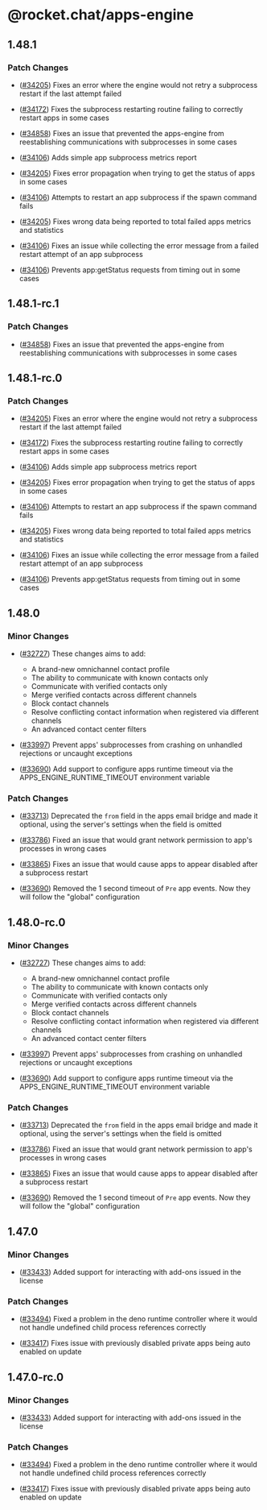 # @rocket.chat/apps-engine

## 1.48.1

### Patch Changes

-   ([#34205](https://github.com/RocketChat/Rocket.Chat/pull/34205)) Fixes an error where the engine would not retry a subprocess restart if the last attempt failed

-   ([#34172](https://github.com/RocketChat/Rocket.Chat/pull/34172)) Fixes the subprocess restarting routine failing to correctly restart apps in some cases

-   ([#34858](https://github.com/RocketChat/Rocket.Chat/pull/34858)) Fixes an issue that prevented the apps-engine from reestablishing communications with subprocesses in some cases

-   ([#34106](https://github.com/RocketChat/Rocket.Chat/pull/34106)) Adds simple app subprocess metrics report

-   ([#34205](https://github.com/RocketChat/Rocket.Chat/pull/34205)) Fixes error propagation when trying to get the status of apps in some cases

-   ([#34106](https://github.com/RocketChat/Rocket.Chat/pull/34106)) Attempts to restart an app subprocess if the spawn command fails

-   ([#34205](https://github.com/RocketChat/Rocket.Chat/pull/34205)) Fixes wrong data being reported to total failed apps metrics and statistics

-   ([#34106](https://github.com/RocketChat/Rocket.Chat/pull/34106)) Fixes an issue while collecting the error message from a failed restart attempt of an app subprocess

-   ([#34106](https://github.com/RocketChat/Rocket.Chat/pull/34106)) Prevents app:getStatus requests from timing out in some cases

## 1.48.1-rc.1

### Patch Changes

-   ([#34858](https://github.com/RocketChat/Rocket.Chat/pull/34858)) Fixes an issue that prevented the apps-engine from reestablishing communications with subprocesses in some cases

## 1.48.1-rc.0

### Patch Changes

-   ([#34205](https://github.com/RocketChat/Rocket.Chat/pull/34205)) Fixes an error where the engine would not retry a subprocess restart if the last attempt failed

-   ([#34172](https://github.com/RocketChat/Rocket.Chat/pull/34172)) Fixes the subprocess restarting routine failing to correctly restart apps in some cases

-   ([#34106](https://github.com/RocketChat/Rocket.Chat/pull/34106)) Adds simple app subprocess metrics report

-   ([#34205](https://github.com/RocketChat/Rocket.Chat/pull/34205)) Fixes error propagation when trying to get the status of apps in some cases

-   ([#34106](https://github.com/RocketChat/Rocket.Chat/pull/34106)) Attempts to restart an app subprocess if the spawn command fails

-   ([#34205](https://github.com/RocketChat/Rocket.Chat/pull/34205)) Fixes wrong data being reported to total failed apps metrics and statistics

-   ([#34106](https://github.com/RocketChat/Rocket.Chat/pull/34106)) Fixes an issue while collecting the error message from a failed restart attempt of an app subprocess

-   ([#34106](https://github.com/RocketChat/Rocket.Chat/pull/34106)) Prevents app:getStatus requests from timing out in some cases

## 1.48.0

### Minor Changes

-   ([#32727](https://github.com/RocketChat/Rocket.Chat/pull/32727)) These changes aims to add:
    -   A brand-new omnichannel contact profile
    -   The ability to communicate with known contacts only
    -   Communicate with verified contacts only
    -   Merge verified contacts across different channels
    -   Block contact channels
    -   Resolve conflicting contact information when registered via different channels
    -   An advanced contact center filters
-   ([#33997](https://github.com/RocketChat/Rocket.Chat/pull/33997)) Prevent apps' subprocesses from crashing on unhandled rejections or uncaught exceptions

-   ([#33690](https://github.com/RocketChat/Rocket.Chat/pull/33690)) Add support to configure apps runtime timeout via the APPS_ENGINE_RUNTIME_TIMEOUT environment variable

### Patch Changes

-   ([#33713](https://github.com/RocketChat/Rocket.Chat/pull/33713)) Deprecated the `from` field in the apps email bridge and made it optional, using the server's settings when the field is omitted

-   ([#33786](https://github.com/RocketChat/Rocket.Chat/pull/33786)) Fixed an issue that would grant network permission to app's processes in wrong cases

-   ([#33865](https://github.com/RocketChat/Rocket.Chat/pull/33865)) Fixes an issue that would cause apps to appear disabled after a subprocess restart

-   ([#33690](https://github.com/RocketChat/Rocket.Chat/pull/33690)) Removed the 1 second timeout of `Pre` app events. Now they will follow the "global" configuration

## 1.48.0-rc.0

### Minor Changes

-   ([#32727](https://github.com/RocketChat/Rocket.Chat/pull/32727)) These changes aims to add:
    -   A brand-new omnichannel contact profile
    -   The ability to communicate with known contacts only
    -   Communicate with verified contacts only
    -   Merge verified contacts across different channels
    -   Block contact channels
    -   Resolve conflicting contact information when registered via different channels
    -   An advanced contact center filters
-   ([#33997](https://github.com/RocketChat/Rocket.Chat/pull/33997)) Prevent apps' subprocesses from crashing on unhandled rejections or uncaught exceptions

-   ([#33690](https://github.com/RocketChat/Rocket.Chat/pull/33690)) Add support to configure apps runtime timeout via the APPS_ENGINE_RUNTIME_TIMEOUT environment variable

### Patch Changes

-   ([#33713](https://github.com/RocketChat/Rocket.Chat/pull/33713)) Deprecated the `from` field in the apps email bridge and made it optional, using the server's settings when the field is omitted

-   ([#33786](https://github.com/RocketChat/Rocket.Chat/pull/33786)) Fixed an issue that would grant network permission to app's processes in wrong cases

-   ([#33865](https://github.com/RocketChat/Rocket.Chat/pull/33865)) Fixes an issue that would cause apps to appear disabled after a subprocess restart

-   ([#33690](https://github.com/RocketChat/Rocket.Chat/pull/33690)) Removed the 1 second timeout of `Pre` app events. Now they will follow the "global" configuration

## 1.47.0

### Minor Changes

-   ([#33433](https://github.com/RocketChat/Rocket.Chat/pull/33433)) Added support for interacting with add-ons issued in the license

### Patch Changes

-   ([#33494](https://github.com/RocketChat/Rocket.Chat/pull/33494)) Fixed a problem in the deno runtime controller where it would not handle undefined child process references correctly

-   ([#33417](https://github.com/RocketChat/Rocket.Chat/pull/33417)) Fixes issue with previously disabled private apps being auto enabled on update

## 1.47.0-rc.0

### Minor Changes

-   ([#33433](https://github.com/RocketChat/Rocket.Chat/pull/33433)) Added support for interacting with add-ons issued in the license

### Patch Changes

-   ([#33494](https://github.com/RocketChat/Rocket.Chat/pull/33494)) Fixed a problem in the deno runtime controller where it would not handle undefined child process references correctly

-   ([#33417](https://github.com/RocketChat/Rocket.Chat/pull/33417)) Fixes issue with previously disabled private apps being auto enabled on update
